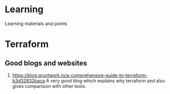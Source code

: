 # Learning
Learning materials and points 


# Terraform

## Good blogs and websites

1. https://blog.gruntwork.io/a-comprehensive-guide-to-terraform-b3d32832baca
	A very good blog which explains why terraform and also gives comparision with other tools.
